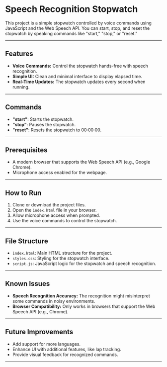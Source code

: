 # Speech Recognition Stopwatch

This project is a simple stopwatch controlled by voice commands using JavaScript and the Web Speech API. You can start, stop, and reset the stopwatch by speaking commands like "start," "stop," or "reset."

---

## Features
- **Voice Commands:** Control the stopwatch hands-free with speech recognition.
- **Simple UI:** Clean and minimal interface to display elapsed time.
- **Real-Time Updates:** The stopwatch updates every second when running.

---

## Commands
- **"start"**: Starts the stopwatch.
- **"stop"**: Pauses the stopwatch.
- **"reset"**: Resets the stopwatch to 00:00:00.

---

## Prerequisites
- A modern browser that supports the Web Speech API (e.g., Google Chrome).
- Microphone access enabled for the webpage.

---

## How to Run
1. Clone or download the project files.
2. Open the `index.html` file in your browser.
3. Allow microphone access when prompted.
4. Use the voice commands to control the stopwatch.

---

## File Structure
- `index.html`: Main HTML structure for the project.
- `styles.css`: Styling for the stopwatch interface.
- `script.js`: JavaScript logic for the stopwatch and speech recognition.

---

## Known Issues
- **Speech Recognition Accuracy:** The recognition might misinterpret some commands in noisy environments.
- **Browser Compatibility:** Only works in browsers that support the Web Speech API (e.g., Chrome).

---

## Future Improvements
- Add support for more languages.
- Enhance UI with additional features, like lap tracking.
- Provide visual feedback for recognized commands.

---


